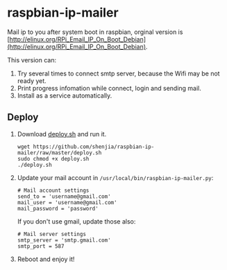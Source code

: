 raspbian-ip-mailer
==================

Mail ip to you after system boot in raspbian, orginal version is [http://elinux.org/RPi_Email_IP_On_Boot_Debian](http://elinux.org/RPi_Email_IP_On_Boot_Debian).

This version can: 

1. Try several times to connect smtp server, because the Wifi may be not ready yet.
2. Print progress infomation while connect, login and sending mail.
3. Install as a service automatically.

Deploy
---------------------
1. Download [deploy.sh](https://github.com/shenjia/raspbian-ip-mailer/raw/master/deploy.sh) and run it.

	```
	wget https://github.com/shenjia/raspbian-ip-mailer/raw/master/deploy.sh
	sudo chmod +x deploy.sh
	./deploy.sh

	```
2. Update your mail account in `/usr/local/bin/raspbian-ip-mailer.py`:

	```
	# Mail account settings
    send_to = 'username@gmail.com'
    mail_user = 'username@gmail.com'
    mail_password = 'password'
    ```
    
    If you don't use gmail, update those also:
    
    ```
    # Mail server settings
	smtp_server = 'smtp.gmail.com'
	smtp_port = 587
	```

3. Reboot and enjoy it!

